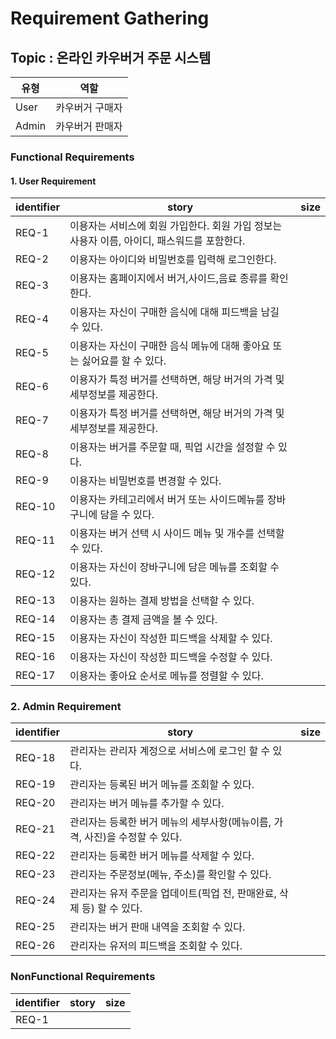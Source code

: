 # Requirement Gathering
## Topic : 온라인 카우버거 주문 시스템
|유형|역할|
|------|---|
|User|카우버거 구매자|
|Admin|카우버거 판매자|
### Functional Requirements
#### 1. User Requirement
|identifier|story|size|
|------|---|---|
|REQ-1|이용자는 서비스에 회원 가입한다. 회원 가입 정보는 사용자 이름, 아이디, 패스워드를 포함한다.||
|REQ-2|이용자는 아이디와 비밀번호를 입력해 로그인한다.||
|REQ-3|이용자는 홈페이지에서 버거,사이드,음료 종류를 확인한다.||
|REQ-4|이용자는 자신이 구매한 음식에 대해 피드백을 남길 수 있다.||
|REQ-5|이용자는 자신이 구매한 음식 메뉴에 대해 좋아요 또는 싫어요를 할 수 있다.||
|REQ-6|이용자가 특정 버거를 선택하면, 해당 버거의 가격 및 세부정보를 제공한다.||
|REQ-7|이용자가 특정 버거를 선택하면, 해당 버거의 가격 및 세부정보를 제공한다.||
|REQ-8|이용자는 버거를 주문할 때, 픽업 시간을 설정할 수 있다.||
|REQ-9|이용자는 비밀번호를 변경할 수 있다.||
|REQ-10|이용자는 카테고리에서 버거 또는 사이드메뉴를 장바구니에 담을 수 있다.||
|REQ-11|이용자는 버거 선택 시 사이드 메뉴 및 개수를 선택할 수 있다.||
|REQ-12|이용자는 자신이 장바구니에 담은 메뉴를 조회할 수 있다.||
|REQ-13|이용자는 원하는 결제 방법을 선택할 수 있다.||
|REQ-14|이용자는 총 결제 금액을 볼 수 있다.||
|REQ-15|이용자는 자신이 작성한 피드백을 삭제할 수 있다.||
|REQ-16|이용자는 자신이 작성한 피드백을 수정할 수 있다.||
|REQ-17|이용자는 좋아요 순서로 메뉴를 정렬할 수 있다.||

### 2. Admin Requirement
|identifier|story|size|
|------|---|---|
|REQ-18|관리자는 관리자 계정으로 서비스에 로그인 할 수 있다.||
|REQ-19|관리자는 등록된 버거 메뉴를 조회할 수 있다.||
|REQ-20|관리자는 버거 메뉴를 추가할 수 있다.||
|REQ-21|관리자는 등록한 버거 메뉴의 세부사항(메뉴이름, 가격, 사진)을 수정할 수 있다.||
|REQ-22|관리자는 등록한 버거 메뉴를 삭제할 수 있다.||
|REQ-23|관리자는 주문정보(메뉴, 주소)를 확인할 수 있다.||
|REQ-24|관리자는 유저 주문을 업데이트(픽업 전, 판매완료, 삭제 등) 할 수 있다.||
|REQ-25|관리자는 버거 판매 내역을 조회할 수 있다.||
|REQ-26|관리자는 유저의 피드백을 조회할 수 있다.||


### NonFunctional Requirements
|identifier|story|size|
|------|---|---|
|REQ-1|||